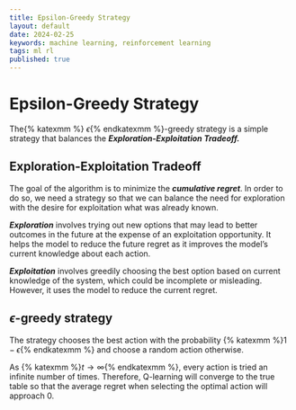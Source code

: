 ```yaml
---
title: Epsilon-Greedy Strategy
layout: default
date: 2024-02-25
keywords: machine learning, reinforcement learning
tags: ml rl
published: true
---
```


# Epsilon-Greedy Strategy

The{% katexmm %} $\epsilon${% endkatexmm %}-greedy strategy is a simple strategy that balances the ***Exploration-Exploitation Tradeoff.***

## Exploration-Exploitation Tradeoff

The goal of the algorithm is to minimize the ***cumulative regret***. In order to do so, we need a strategy so that we can balance the need for exploration with the desire for exploitation what was already known.

***Exploration*** involves trying out new options that may lead to better outcomes in the future at the expense of an exploitation opportunity. It helps the model to reduce the future regret as it improves the model’s current knowledge about each action.

***Exploitation*** involves greedily choosing the best option based on current knowledge of the system, which could be incomplete or misleading. However, it uses the model to reduce the current regret.

## $\epsilon$-greedy strategy

The strategy chooses the best action with the probability {% katexmm %}$1-\epsilon${% endkatexmm %} and choose a random action otherwise.

As {% katexmm %}$t\to\infty${% endkatexmm %}, every action is tried an infinite number of times. Therefore, Q-learning will converge to the true table so that the average regret when selecting the optimal action will approach 0.